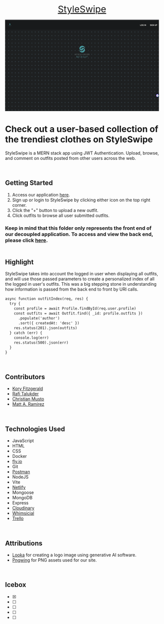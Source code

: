 <div style="text-align: center;">
  <a href="https://style-swipe.netlify.app" style="font-size: 30px;">StyleSwipe</a>
</div>
<br>

<div align="center">
 <img height=300px src="./src/assets/style-swipe.png" alt="Project logo"></a>
</div>

# Check out a user-based collection of the trendiest clothes on StyleSwipe

<p>
  StyleSwipe is a MERN stack app using JWT Authentication. Upload, browse, and comment on outfits posted from other users across the web.
</p><br>

## Getting Started

1. Access our application [here](https://style-swipe.netlify.app).
2. Sign up or login to StyleSwipe by clicking either icon on the top right corner.
3. Click the "+" button to upload a new outfit.
4. Click outfits to browse all user submitted outfits.

### Keep in mind that this folder only represents the front end of our decoupled application. To access and view the back end, please click [here](https://github.com/korycfitz/StyleSwipe-back-end).<br><br>

## Highlight
<p>
  StyleSwipe takes into account the logged in user when displaying all outfits, and will use those passed parameters to create a personalized index of all the logged in user's outfits. This was a big stepping stone in understanding how information is passed from the back end to front by URI calls. 
</p>

```
async function outfitIndex(req, res) {
  try {
    const profile = await Profile.findById(req.user.profile)
    const outfits = await Outfit.find({ _id: profile.outfits })
      .populate('author')
      .sort({ createdAt: 'desc' })
    res.status(201).json(outfits)
  } catch (err) {
    console.log(err)
    res.status(500).json(err)
  }
}
```
<br>

## Contributors
- [Kory Fitzgerald](https://github.com/korycfitz/)
- [Rafi Talukder](https://github.com/RT527/)
- [Christian Musto](https://github.com/officialmusto/)
- [Matt A. Ramirez](https://github.com/mars-1002/)

<br>

## Technologies Used

- JavaScript
- HTML
- CSS
- Docker
- [fly.io](https://fly.io/)
- Git
- [Postman](https://www.postman.com/)
- NodeJS
- Vite
- [Netlify](https://www.netlify.com/)
- Mongoose
- MongoDB
- Express
- [Cloudinary](https://cloudinary.com/)
- [Whimsicial](https://whimsical.com/)
- [Trello](https://trello.com/)

<br>

## Attributions

- [Looka](https://looka.com/onboarding) for creating a logo image using generative AI software.
- [Pngwing](https://www.pngwing.com/) for PNG assets used for our site.

<br>

## Icebox
* [x]
* [ ]
* [ ]
* [ ]
* [ ]